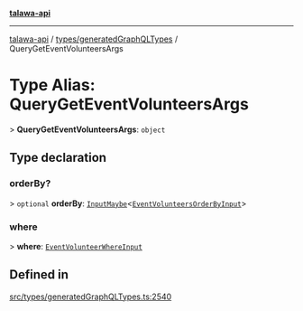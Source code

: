 [**talawa-api**](../../../README.md)

***

[talawa-api](../../../modules.md) / [types/generatedGraphQLTypes](../README.md) / QueryGetEventVolunteersArgs

# Type Alias: QueryGetEventVolunteersArgs

\> **QueryGetEventVolunteersArgs**: `object`

## Type declaration

### orderBy?

\> `optional` **orderBy**: [`InputMaybe`](InputMaybe.md)\<[`EventVolunteersOrderByInput`](EventVolunteersOrderByInput.md)\>

### where

\> **where**: [`EventVolunteerWhereInput`](EventVolunteerWhereInput.md)

## Defined in

[src/types/generatedGraphQLTypes.ts:2540](https://github.com/PalisadoesFoundation/talawa-api/blob/832d310bae30bd8cb45fb1b44f62dd776dccc52f/src/types/generatedGraphQLTypes.ts#L2540)
